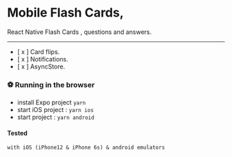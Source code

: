 # Mobile Flash Cards,

React Native Flash Cards , questions and answers.

---

- [ x ] Card flips.
- [ x ] Notifications.
- [ x ] AsyncStore.

### ⚽️ Running in the browser

- install Expo project `yarn`
- start iOS project : `yarn ios`
- start project : `yarn android`

#### Tested

    with iOS (iPhone12 & iPhone 6s) & android emulators

